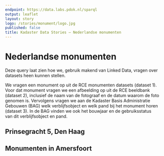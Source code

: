 ```yaml
---
endpoint: https://data.labs.pdok.nl/sparql
output: leaflet
layout: story
logo: /stories/monument/logo.jpg
published: false
title: Kadaster Data Stories ― Nederlandse monumenten
---
```


# Nederlandse monumenten

Deze query laat zien hoe we, gebruik makend van Linked Data, vragen
over datasets heen kunnen stellen.

We vragen een monument op uit de RCE monumenten datasets (dataset 1).
Voor dat monument vragen we een afbeelding op uit de RCE beeldbank
(dataset 2), inclusief de naam van de fotograaf en de datum waarom de
foto genomen is.  Vervolgens vragen we aan de Kadaster Basis
Administratie Gebouwen (BAG) welk verblijfsobject en welk pand bij het
monument horen (dataset 3).  In de BAG vinden we ook het bouwjaar en
de gebruiksstatus van dit verblijfsobject en pand.

<query data-endpoint="https://data.labs.pdok.nl/sparql" data-query-ref="museum_flehite.rq" data-output="geo"></query>

## Prinsegracht 5, Den Haag


<query data-endpoint="https://data.labs.pdok.nl/sparql" data-query-ref="prinsegracht-5.rq" data-output="geo"></query>

## Monumenten in Amersfoort

<query data-endpoint="https://data.labs.pdok.nl/sparql" data-query-ref="almere_monuments.rq" data-output="geo"></query>